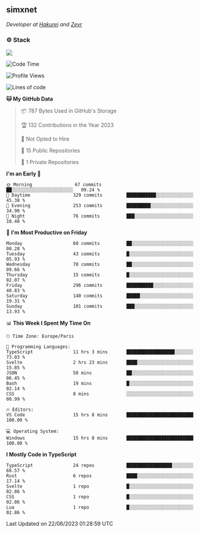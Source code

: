 <h2>simxnet</h2>
<p><em>Developer at <a href="https://github.com/hakureiapp">Hakurei</a> and <a href="https://github.com/zeyrbot">Zeyr</a></em></p>

### ⚙️ Stack
![](https://skillicons.dev/icons?i=git,docker,js,ts,cloudflare,css,deno,express,cpp,rust,arduino,graphql,html,nestjs,react,apollo,bash,lua,nextjs,nodejs,ps,powershell,neovim,postgres,tailwind,prisma)

<!--START_SECTION:waka-->
![Code Time](http://img.shields.io/badge/Code%20Time-69%20hrs%2038%20mins-blue)

![Profile Views](http://img.shields.io/badge/Profile%20Views-16-blue)

![Lines of code](https://img.shields.io/badge/From%20Hello%20World%20I%27ve%20Written-93.7%20thousand%20lines%20of%20code-blue)

**🐱 My GitHub Data** 

> 📦 787 Bytes Used in GitHub's Storage 
 > 
> 🏆 132 Contributions in the Year 2023
 > 
> 🚫 Not Opted to Hire
 > 
> 📜 15 Public Repositories 
 > 
> 🔑 1 Private Repositories 
 > 
**I'm an Early 🐤** 

```text
🌞 Morning                67 commits          ██░░░░░░░░░░░░░░░░░░░░░░░   09.24 % 
🌆 Daytime                329 commits         ███████████░░░░░░░░░░░░░░   45.38 % 
🌃 Evening                253 commits         █████████░░░░░░░░░░░░░░░░   34.90 % 
🌙 Night                  76 commits          ███░░░░░░░░░░░░░░░░░░░░░░   10.48 % 
```
📅 **I'm Most Productive on Friday** 

```text
Monday                   60 commits          ██░░░░░░░░░░░░░░░░░░░░░░░   08.28 % 
Tuesday                  43 commits          █░░░░░░░░░░░░░░░░░░░░░░░░   05.93 % 
Wednesday                70 commits          ██░░░░░░░░░░░░░░░░░░░░░░░   09.66 % 
Thursday                 15 commits          █░░░░░░░░░░░░░░░░░░░░░░░░   02.07 % 
Friday                   296 commits         ██████████░░░░░░░░░░░░░░░   40.83 % 
Saturday                 140 commits         █████░░░░░░░░░░░░░░░░░░░░   19.31 % 
Sunday                   101 commits         ███░░░░░░░░░░░░░░░░░░░░░░   13.93 % 
```


📊 **This Week I Spent My Time On** 

```text
🕑︎ Time Zone: Europe/Paris

💬 Programming Languages: 
TypeScript               11 hrs 3 mins       ██████████████████░░░░░░░   73.03 % 
Svelte                   2 hrs 23 mins       ████░░░░░░░░░░░░░░░░░░░░░   15.85 % 
JSON                     58 mins             ██░░░░░░░░░░░░░░░░░░░░░░░   06.45 % 
Bash                     19 mins             █░░░░░░░░░░░░░░░░░░░░░░░░   02.14 % 
CSS                      8 mins              ░░░░░░░░░░░░░░░░░░░░░░░░░   00.99 % 

🔥 Editors: 
VS Code                  15 hrs 8 mins       █████████████████████████   100.00 % 

💻 Operating System: 
Windows                  15 hrs 8 mins       █████████████████████████   100.00 % 
```

**I Mostly Code in TypeScript** 

```text
TypeScript               24 repos            █████████████████░░░░░░░░   68.57 % 
Rust                     6 repos             ████░░░░░░░░░░░░░░░░░░░░░   17.14 % 
Svelte                   1 repo              █░░░░░░░░░░░░░░░░░░░░░░░░   02.86 % 
CSS                      1 repo              █░░░░░░░░░░░░░░░░░░░░░░░░   02.86 % 
Lua                      1 repo              █░░░░░░░░░░░░░░░░░░░░░░░░   02.86 % 
```




 Last Updated on 22/06/2023 01:28:59 UTC
<!--END_SECTION:waka-->


<!--
<p align="center">
     <a href="https://discord.gg/HhybNhchcC"><img src="https://invidget.switchblade.xyz/sejc7TnX6N" align="center" ><a>
</p> 
-->
